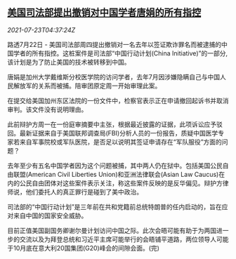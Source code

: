 <!--1627016463000-->
[美国司法部提出撤销对中国学者唐娟的所有指控](https://cn.reuters.com/article/us-justice-china-tang-accusations-0723-idCNKBS2ET08V)
------

<div><i>2021-07-23T04:37:24Z</i></div><p>路透7月22日 - 美国司法部周四提出撤销对一名去年以签证欺诈罪名而被逮捕的中国学者的所有指控。这桩案件是司法部“中国行动计划(China Initiative)”的一部分,该计划是为了防止美国的技术被转移到中国。</p><p>唐娟是加州大学戴维斯分校医学院的访问学者，去年7月因涉嫌隐瞒自己与中国人民解放军的关系而被捕。陪审团原定周一开始审理此案。</p><p>在提交给美国加州东区法院的一份文件中，检察官表示正在申请撤回起诉书并取消审判。该文件没有说明理由。</p><p>此前辩护方周一在一份庭审摘要中主张，根据最近披露的证据，此项诉讼应予驳回。最新证据来自于美国联邦调查局(FBI)分析人员的一份报告，质疑中国医学专家若来自军事院校或军队医院，是否足以说明其签证申请存在“军队服役”方面的问题？</p><p>去年至少有五名中国学者因为这个问题被捕，其中两人仍在狱中。包括美国公民自由联盟(American Civil Liberties Union)和亚洲法律联会(Asian Law Caucus)在内的公民自由团体对这些案件表示关注，称这些案件反映的是反华偏见。辩护方律师说，他们委托人的真正罪行是碰到了美中政治。</p><p>司法部的“中国行动计划”是三年前在共和党籍前总统特朗普的任内启动的，旨在应对来自中国的国家安全威胁。</p><p>目前正值美国副国务卿谢尔曼计划访问中国之际。此次会晤可能有助于为两国进一步的交流以及为拜登总统和习近平主席可能举行的会晤铺平道路，两位领导人可能于10月底在意大利20国集团(G20)峰会的间隙会面。(完)</p>

